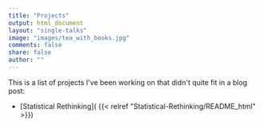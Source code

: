 ```yaml
---
title: "Projects"
output: html_document
layout: "single-talks"
image: "images/tea_with_books.jpg"
comments: false
share: false
author: ""
---
```



This is a list of projects I've been working on that didn't quite fit in a blog post:

- [Statistical Rethinking]( {{< relref "Statistical-Rethinking/README_html" >}})